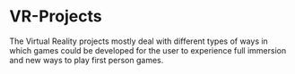 # VR-Projects
The Virtual Reality projects mostly deal with different types of ways in which games could be developed for the user to experience full immersion and new ways to play first person games.
